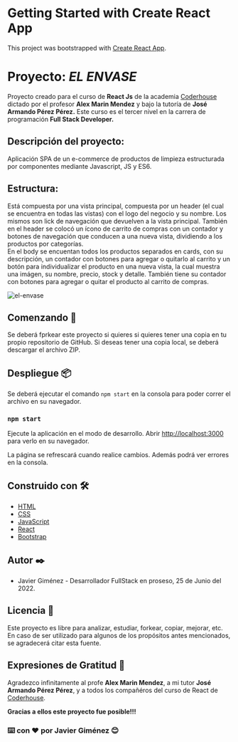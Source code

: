 # Getting Started with Create React App

This project was bootstrapped with [Create React App](https://github.com/facebook/create-react-app).

# Proyecto: *EL ENVASE*
Proyecto creado para el curso de **React Js** de la academia [Coderhouse](https://www.coderhouse.com/) dictado por el profesor **Alex Marin Mendez** y bajo la tutoría de **José Armando Pérez Pérez.** Este curso es el tercer nivel en la carrera de programación **Full Stack Developer.**



## Descripción del proyecto:
Aplicación SPA de un e-commerce de productos de limpieza estructurada por componentes mediante Javascript, JS y ES6.

## Estructura:
Está compuesta por una vista principal, compuesta por un header (el cual se encuentra en todas las vistas) con el logo del negocio y su nombre. Los mismos son lick de navegación que devuelven a la vista principal. También en el header se colocó un ícono de carrito de compras con un contador y botones de navegación que conducen a una nueva vista, dividiendo a los productos por categorías.  
En el body se encuentan todos los productos separados en cards, con su descripción, un contador con botones para agregar o quitarlo al carrito y un botón para individualizar el producto en una nueva vista, la cual muestra una imágen, su nombre, precio, stock y detalle. También tiene su contador con botones para agregar o quitar el producto al carrito de compras.

![el-envase](https://user-images.githubusercontent.com/98334330/171356997-fa6012fe-4316-4918-9e69-527c9347c404.gif)


## Comenzando 🚀
Se deberá fprkear este proyecto si quieres si quieres tener una copia en tu propio repositorio de GitHub.
Si deseas tener una copia local, se deberá descargar el archivo ZIP.

## Despliegue 📦
Se deberá ejecutar el comando `npm start` en la consola para poder correr el archivo en su navegador.

### `npm start`

Ejecute la aplicación en el modo de desarrollo.
Abrir [http://localhost:3000](http://localhost:3000) para verlo en su navegador.

La página se refrescará cuando realice cambios. Además podrá ver errores en la consola.

## Construido con 🛠️

* [HTML](https://developer.mozilla.org/es/docs/Web/HTML)
* [CSS](https://developer.mozilla.org/es/docs/Web/CSS)
* [JavaScript](https://developer.mozilla.org/es/docs/Web/JavaScript)
* [React](https://es.reactjs.org/)
* [Bootstrap](https://getbootstrap.com/)


## Autor ✒️
* Javier Giménez - Desarrollador FullStack en proseso, 25 de Junio del 2022.

## Licencia 📄
Este proyecto es libre para analizar, estudiar, forkear, copiar, mejorar, etc. En caso de ser utilizado para algunos de los propósitos antes mencionados, se agradecerá citar esta fuente.

## Expresiones de Gratitud 🎁
Agradezco infinitamente al profe **Alex Marin Mendez**, a mi tutor **José Armando Pérez Pérez**, y a todos los compañéros del curso de React de [Coderhouse](https://www.coderhouse.com/?utm_term=coderhouse&utm_campaign=0&utm_source=google_search_brand&utm_medium=cpc&gclid=EAIaIQobChMIkc2_6-LH-AIVYk9IAB215g7IEAAYASAAEgILHPD_BwE).

**Gracias a ellos este proyecto fue posible!!!**


### ⌨️ con ❤️ por Javier Giménez 😊
